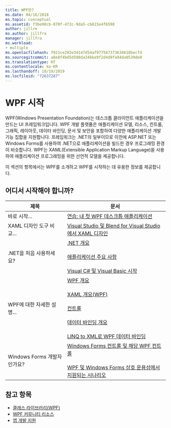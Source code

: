 ```yaml
---
title: WPF란?
ms.date: 04/16/2018
ms.topic: conceptual
ms.assetid: f3be98cb-870f-472c-9da5-cb815e4f6598
author: jillre
ms.author: jillfra
manager: jillfra
ms.workload:
- multiple
ms.openlocfilehash: f921ce292e34147d54af977567373634610becfd
ms.sourcegitcommit: a8e8f4bd5d508da34bbe9f2d4d9fa94da0539de0
ms.translationtype: HT
ms.contentlocale: ko-KR
ms.lasthandoff: 10/19/2019
ms.locfileid: "72637287"
---
```

# <a name="get-started-with-wpf"></a>WPF 시작

WPF(Windows Presentation Foundation)는 데스크톱 클라이언트 애플리케이션을 만드는 UI 프레임워크입니다. WPF 개발 플랫폼은 애플리케이션 모델, 리소스, 컨트롤, 그래픽, 레이아웃, 데이터 바인딩, 문서 및 보안을 포함하여 다양한 애플리케이션 개발 기능 집합을 지원합니다. 프레임워크는 .NET의 일부이므로 이전에 ASP.NET 또는 Windows Forms를 사용하여 .NET으로 애플리케이션을 빌드한 경우 프로그래밍 환경이 비슷합니다. WPF는 XAML(Extensible Application Markup Language)을 사용하여 애플리케이션 프로그래밍을 위한 선언적 모델을 제공합니다.

이 섹션의 항목에서는 WPF를 소개하고 WPF를 시작하는 데 유용한 정보를 제공합니다.

## <a name="where-should-i-start"></a>어디서 시작해야 합니까?

|제목|문서|
|-|-|
|바로 시작...|[연습: 내 첫 WPF 데스크톱 애플리케이션](/dotnet/framework/wpf/getting-started/walkthrough-my-first-wpf-desktop-application)|
|XAML 디자인 도구 비교...|[Visual Studio 및 Blend for Visual Studio에서 XAML 디자인](../designers/designing-xaml-in-visual-studio.md)|
|.NET을 처음 사용하세요?|[.NET 개요](/dotnet/framework/get-started/overview)<br /><br /> [애플리케이션 주요 사항](/dotnet/standard/application-essentials)<br /><br /> [Visual C# 및 Visual Basic 시작](../ide/quickstart-visual-basic-console.md)|
|WPF에 대한 자세한 설명...|[WPF 개요](../designers/introduction-to-wpf.md)<br /><br /> [XAML 개요(WPF)](/dotnet/framework/wpf/advanced/xaml-overview-wpf)<br /><br /> [컨트롤](/dotnet/framework/wpf/controls/)<br /><br /> [데이터 바인딩 개요](/dotnet/framework/wpf/data/data-binding-overview)<br /><br /> [LINQ to XML로 WPF 데이터 바인딩](../designers/wpf-data-binding-with-linq-to-xml-overview.md)|
|Windows Forms 개발자인가요?|[Windows Forms 컨트롤 및 해당 WPF 컨트롤](/dotnet/framework/wpf/advanced/windows-forms-controls-and-equivalent-wpf-controls)<br /><br /> [WPF 및 Windows Forms 상호 운용성에서 지원되는 시나리오](/dotnet/framework/wpf/advanced/wpf-and-windows-forms-interoperation)|

## <a name="see-also"></a>참고 항목

- [클래스 라이브러리(WPF)](/dotnet/framework/wpf/class-library-wpf)
- [WPF 커뮤니티 리소스](/dotnet/framework/wpf/getting-started/community-feedback)
- [앱 개발 지원](/dotnet/framework/wpf/app-development/index)
